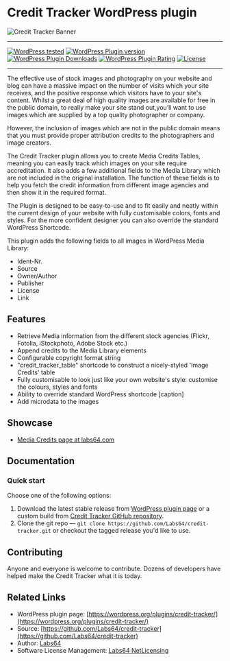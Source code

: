 # Credit Tracker WordPress plugin

![Credit Tracker Banner](https://raw.githubusercontent.com/Labs64/credit-tracker/master/assets/banner-772x250.png)

---

[![WordPress tested](https://img.shields.io/wordpress/v/credit-tracker.svg?style=flat-square)](https://wordpress.org/plugins/credit-tracker/)
[![WordPress Plugin version](https://img.shields.io/wordpress/plugin/v/credit-tracker.svg?style=flat-square)](https://wordpress.org/plugins/credit-tracker/)
[![WordPress Plugin Downloads](https://img.shields.io/wordpress/plugin/dt/credit-tracker.svg?style=flat-square)](https://wordpress.org/plugins/credit-tracker/)
[![WordPress Plugin Rating](https://img.shields.io/wordpress/plugin/r/credit-tracker.svg?style=flat-square)](https://wordpress.org/plugins/credit-tracker/)
[![License](https://img.shields.io/badge/license-GPLv2-red.svg?style=flat-square)](https://opensource.org/licenses/GPL-3.0)

---

The effective use of stock images and photography on your website and blog can have a massive impact on the number of visits which your site receives, and the positive response which visitors have to your site's content. Whilst a great deal of high quality images are available for free in the public domain, to really make your site stand out,you’ll want to use images which are supplied by a top quality photographer or company.

However, the inclusion of images which are not in the public domain means that you must provide proper attribution credits to the photographers and image creators.

The Credit Tracker plugin allows you to create Media Credits Tables, meaning you can easily track which images on your site require accreditation. It also adds a few additional fields to the Media Library which are not included in the original installation. The function of these fields is to help you fetch the credit information from different image agencies and then show it in the required format.

The Plugin is designed to be easy-to-use and to fit easily and neatly within the current design of your website with fully customisable colors, fonts and styles. For the more confident designer you can also override the standard WordPress Shortcode.

This plugin adds the following fields to all images in WordPress Media Library:
* Ident-Nr.
* Source
* Owner/Author
* Publisher
* License
* Link

## Features

* Retrieve Media information from the different stock agencies (Flickr, Fotolia, iStockphoto, Adobe Stock etc.)
* Append credits to the Media Library elements
* Configurable copyright format string
* "credit_tracker_table" shortcode to construct a nicely-styled 'Image Credits' table
* Fully customisable to look just like your own website's style: customise the colours, styles and fonts
* Ability to override standard WordPress shortcode [caption]
* Add microdata to the images

## Showcase

* [Media Credits page at labs64.com](https://www.labs64.com "Media Credits")

## Documentation

### Quick start

Choose one of the following options:

1. Download the latest stable release from [WordPress plugin page](https://wordpress.org/plugins/credit-tracker/) or a custom build from [Credit Tracker GitHub repository](https://github.com/Labs64/credit-tracker).
2. Clone the git repo — `git clone https://github.com/Labs64/credit-tracker.git` or checkout the tagged release you'd like to use.


## Contributing

Anyone and everyone is welcome to contribute. Dozens of developers have helped make the Credit Tracker what it is today.


## Related Links

* WordPress plugin page: [https://wordpress.org/plugins/credit-tracker/](https://wordpress.org/plugins/credit-tracker/)
* Source: [https://github.com/Labs64/credit-tracker](https://github.com/Labs64/credit-tracker)
* Author: [Labs64](https://www.labs64.com)
* Software License Management: [Labs64 NetLicensing](https://netlicensing.io)
